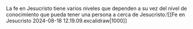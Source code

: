 La fe en Jesucristo tiene varios niveles que dependen a su vez del nivel de conocimiento que pueda tener una persona a cerca de Jesucristo.![[Fe en Jesucristo 2024-08-18 12.19.09.excalidraw|1000]]
